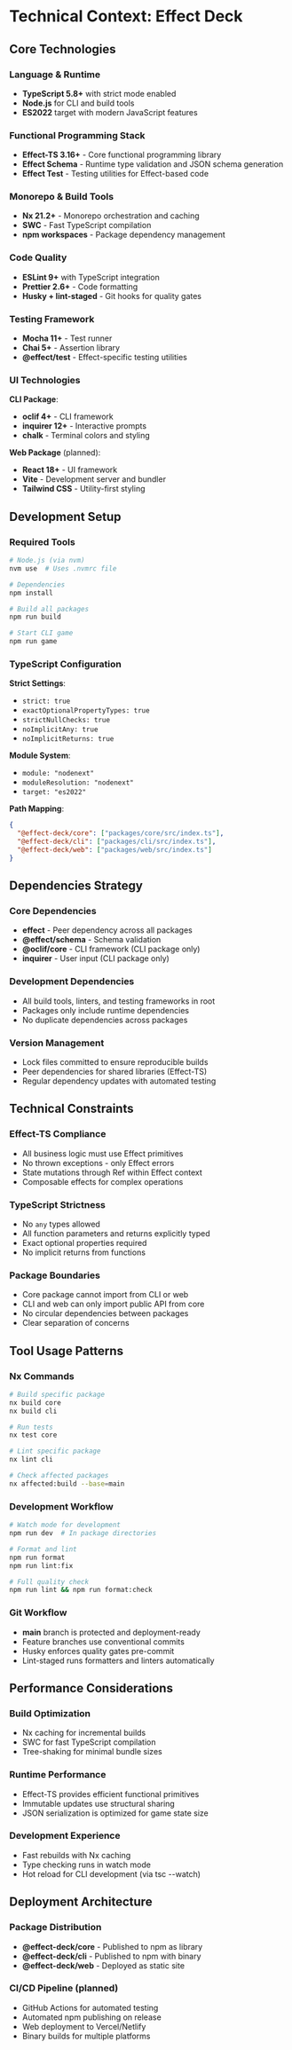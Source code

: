 # Technical Context: Effect Deck

## Core Technologies

### Language & Runtime
- **TypeScript 5.8+** with strict mode enabled
- **Node.js** for CLI and build tools
- **ES2022** target with modern JavaScript features

### Functional Programming Stack
- **Effect-TS 3.16+** - Core functional programming library
- **Effect Schema** - Runtime type validation and JSON schema generation
- **Effect Test** - Testing utilities for Effect-based code

### Monorepo & Build Tools
- **Nx 21.2+** - Monorepo orchestration and caching
- **SWC** - Fast TypeScript compilation
- **npm workspaces** - Package dependency management

### Code Quality
- **ESLint 9+** with TypeScript integration
- **Prettier 2.6+** - Code formatting
- **Husky + lint-staged** - Git hooks for quality gates

### Testing Framework
- **Mocha 11+** - Test runner
- **Chai 5+** - Assertion library
- **@effect/test** - Effect-specific testing utilities

### UI Technologies

**CLI Package**:
- **oclif 4+** - CLI framework
- **inquirer 12+** - Interactive prompts
- **chalk** - Terminal colors and styling

**Web Package** (planned):
- **React 18+** - UI framework
- **Vite** - Development server and bundler
- **Tailwind CSS** - Utility-first styling

## Development Setup

### Required Tools
```bash
# Node.js (via nvm)
nvm use  # Uses .nvmrc file

# Dependencies
npm install

# Build all packages
npm run build

# Start CLI game
npm run game
```

### TypeScript Configuration

**Strict Settings**:
- `strict: true`
- `exactOptionalPropertyTypes: true`
- `strictNullChecks: true`
- `noImplicitAny: true`
- `noImplicitReturns: true`

**Module System**:
- `module: "nodenext"`
- `moduleResolution: "nodenext"`
- `target: "es2022"`

**Path Mapping**:
```json
{
  "@effect-deck/core": ["packages/core/src/index.ts"],
  "@effect-deck/cli": ["packages/cli/src/index.ts"],
  "@effect-deck/web": ["packages/web/src/index.ts"]
}
```

## Dependencies Strategy

### Core Dependencies
- **effect** - Peer dependency across all packages
- **@effect/schema** - Schema validation
- **@oclif/core** - CLI framework (CLI package only)
- **inquirer** - User input (CLI package only)

### Development Dependencies
- All build tools, linters, and testing frameworks in root
- Packages only include runtime dependencies
- No duplicate dependencies across packages

### Version Management
- Lock files committed to ensure reproducible builds
- Peer dependencies for shared libraries (Effect-TS)
- Regular dependency updates with automated testing

## Technical Constraints

### Effect-TS Compliance
- All business logic must use Effect primitives
- No thrown exceptions - only Effect errors
- State mutations through Ref within Effect context
- Composable effects for complex operations

### TypeScript Strictness
- No `any` types allowed
- All function parameters and returns explicitly typed
- Exact optional properties required
- No implicit returns from functions

### Package Boundaries
- Core package cannot import from CLI or web
- CLI and web can only import public API from core
- No circular dependencies between packages
- Clear separation of concerns

## Tool Usage Patterns

### Nx Commands
```bash
# Build specific package
nx build core
nx build cli

# Run tests
nx test core

# Lint specific package
nx lint cli

# Check affected packages
nx affected:build --base=main
```

### Development Workflow
```bash
# Watch mode for development
npm run dev  # In package directories

# Format and lint
npm run format
npm run lint:fix

# Full quality check
npm run lint && npm run format:check
```

### Git Workflow
- **main** branch is protected and deployment-ready
- Feature branches use conventional commits
- Husky enforces quality gates pre-commit
- Lint-staged runs formatters and linters automatically

## Performance Considerations

### Build Optimization
- Nx caching for incremental builds
- SWC for fast TypeScript compilation
- Tree-shaking for minimal bundle sizes

### Runtime Performance
- Effect-TS provides efficient functional primitives
- Immutable updates use structural sharing
- JSON serialization is optimized for game state size

### Development Experience
- Fast rebuilds with Nx caching
- Type checking runs in watch mode
- Hot reload for CLI development (via tsc --watch)

## Deployment Architecture

### Package Distribution
- **@effect-deck/core** - Published to npm as library
- **@effect-deck/cli** - Published to npm with binary
- **@effect-deck/web** - Deployed as static site

### CI/CD Pipeline (planned)
- GitHub Actions for automated testing
- Automated npm publishing on release
- Web deployment to Vercel/Netlify
- Binary builds for multiple platforms